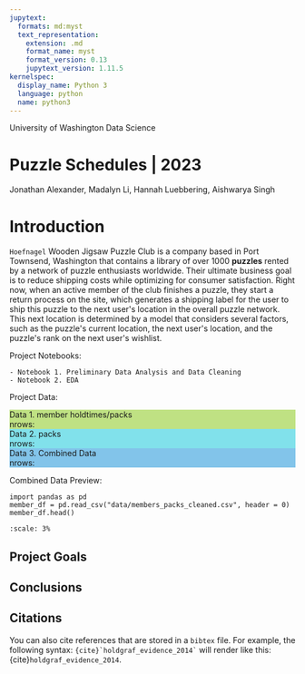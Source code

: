 ```yaml
---
jupytext:
  formats: md:myst
  text_representation:
    extension: .md
    format_name: myst
    format_version: 0.13
    jupytext_version: 1.11.5
kernelspec:
  display_name: Python 3
  language: python
  name: python3
---
```



<div class = "header">

<div class = "topheader">
<span class = "school">University of Washington</span>
<span class = "department">Data Science</span>
</div>


<h1 class="bottomheader"> Puzzle Schedules | 2023 </h1>

</div>




<div class = "authors">

<p>Jonathan Alexander, Madalyn Li, Hannah Luebbering, Aishwarya Singh</p>

</div>



# Introduction


<p class="about">

`Hoefnagel` Wooden Jigsaw Puzzle Club is a company based in Port Townsend, Washington that contains a library of over 1000 **puzzles** rented by a network of puzzle enthusiasts worldwide. Their ultimate business goal is to reduce shipping costs while optimizing for consumer satisfaction. Right now, when an active member of the club finishes a puzzle, they start a return process on the site, which generates a shipping label for the user to ship this puzzle to the next user's location in the overall puzzle network. This next location is determined by a model that considers several factors, such as the puzzle's current location, the next user's location, and the puzzle's rank on the next user's wishlist. 

</p>





<span class = "toc">Project Notebooks:</span>

```{seealso}
- Notebook 1. Preliminary Data Analysis and Data Cleaning
- Notebook 2. EDA
```






<span class = "toc">Project Data:</span>

<div class = "mygrid">
<div class = "data" style = "background: #9ed342a6;">
<span class = "dataset">Data 1. member holdtimes/packs</span>
<div class = "myicon 1"></div>
<span class = "vars">nrows: </span>
</div>

<div class = "data" style = "background: #40d3e2a6;">
<span class = "dataset">Data 2. packs</span>
<div class = "myicon 2"></div>
<span class = "vars">nrows: </span>
</div>

<div class = "data" style = "background: #41a7e0a6;">
<span class = "dataset">Data 3. Combined Data</span>
<div class = "myicon 3"></div>
<span class = "vars">nrows: </span>
</div>

</div>



<span class = "toc">Combined Data Preview: </span>



```{code-cell}
import pandas as pd
member_df = pd.read_csv("data/members_packs_cleaned.csv", header = 0)
member_df.head()
```


```{figure} /_static/images/hold_times_dist.png
:scale: 3%
```



## Project Goals 


## Conclusions

















## Citations

You can also cite references that are stored in a `bibtex` file. For example,
the following syntax: `` {cite}`holdgraf_evidence_2014` `` will render like
this: {cite}`holdgraf_evidence_2014`.



```{bibliography}
```
